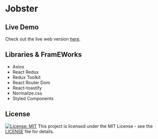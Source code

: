 # Jobster

## Live Demo

Check out the live web version [here](https://notyet.app/).

## Libraries & FramEWorks

- Axios
- React Redux
- Redux Toolkit
- React Router Dom
- React-toastify
- Normalize.css
- Styled Components

## License

[![License: MIT](https://img.shields.io/badge/License-MIT-blue.svg)](https://opensource.org/licenses/MIT)
This project is licensed under the MIT License - see the [LICENSE](https://opensource.org/licenses/MIT) file for details.
